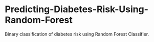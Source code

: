 # Predicting-Diabetes-Risk-Using-Random-Forest
Binary classification of diabetes risk using Random Forest Classifier.
